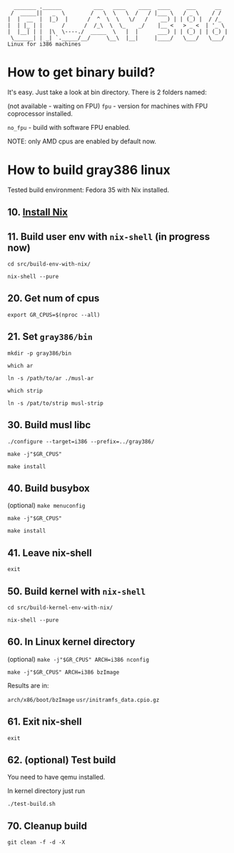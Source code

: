 ```
  _______ .______          ___   ____    ____  ____     ___      __   
 /  _____||   _  \        /   \  \   \  /   / |___ \   / _ \    / /   
|  |  __  |  |_)  |      /  ^  \  \   \/   /    __) | | (_) |  / /_   
|  | |_ | |      /      /  /_\  \  \_    _/    |__ <   > _ <  | '_ \  
|  |__| | |  |\  \----./  _____  \   |  |      ___) | | (_) | | (_) | 
 \______| | _| `._____/__/     \__\  |__|     |____/   \___/   \___/  
Linux for i386 machines
```

How to get binary build?
========================
It's easy. Just take a look at bin directory. There is 2 folders named:

(not available - waiting on FPU) `fpu` - version for machines with FPU coprocessor installed.

`no_fpu` - build with software FPU enabled.

NOTE: only AMD cpus are enabled by default now.


How to build gray386 linux
==========================

Tested build environment:
Fedora 35 with Nix installed.

**10.** [Install Nix](https://nixos.org/manual/nix/stable/#sect-multi-user-installation)
-------------------

**11.** Build user env with `nix-shell` (in progress now)
---------------------------------------

`cd src/build-env-with-nix/`

`nix-shell --pure`

**20.** Get num of cpus
-----------------------

`export GR_CPUS=$(nproc --all)`

**21.** Set `gray386/bin`
-------------------------

`mkdir -p gray386/bin`

`which ar`

`ln -s /path/to/ar ./musl-ar`

`which strip`

`ln -s /pat/to/strip musl-strip`


**30.** Build musl libc
-----------------------

`./configure --target=i386 --prefix=../gray386/`

`make -j"$GR_CPUS"`

`make install`

**40.** Build busybox
---------------------

(optional) `make menuconfig`

`make -j"$GR_CPUS"`

`make install`

**41.** Leave nix-shell
-----------------------

`exit`

**50.** Build kernel with `nix-shell`
-------------------------------------

`cd src/build-kernel-env-with-nix/`

`nix-shell --pure`

**60.** In Linux kernel directory
---------------------------------

(optional) `make -j"$GR_CPUS" ARCH=i386 nconfig`

`make -j"$GR_CPUS" ARCH=i386 bzImage`

Results are in:

`arch/x86/boot/bzImage`
`usr/initramfs_data.cpio.gz`

**61.** Exit nix-shell
----------------------

`exit`

**62.** (optional) Test build
-----------------------------

You need to have qemu installed.

In kernel directory just run

`./test-build.sh`


**70.** Cleanup build
---------------------

`git clean -f -d -X`
